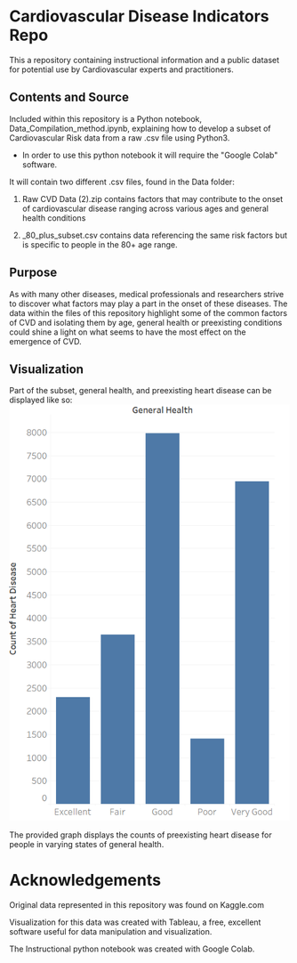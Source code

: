 # Cardiovascular Disease Indicators Repo
This a repository containing instructional information and a public dataset for potential use by Cardiovascular experts and practitioners.
## Contents and Source
Included within this repository is a Python notebook, Data_Compilation_method.ipynb, explaining how to develop a subset of Cardiovascular Risk data from a raw .csv file using Python3.
- In order to use this python notebook it will require the "Google Colab" software.

It will contain two different .csv files, found in the Data folder:

1. Raw CVD Data (2).zip contains factors that may contribute to the onset of cardiovascular disease ranging across various ages and general health conditions

2. _80_plus_subset.csv contains data referencing the same risk factors but is specific to people in the 80+ age range.

## Purpose
As with many other diseases, medical professionals and researchers strive to discover what factors may play a part in the onset of these diseases. The data within the files of this repository highlight some of the common factors of CVD and isolating them by age, general health or preexisting conditions could shine a light on what seems to have the most effect on the emergence of CVD.
## Visualization


Part of the subset, general health, and preexisting heart disease can be displayed like so:
![alt text](https://github.com/oudeeee/Factors-affecting-Cardiovascular-Disease/blob/main/Screenshot%202024-04-22%20120025.png?raw=true)

The provided graph displays the counts of preexisting heart disease for people in varying states of general health.

# Acknowledgements 

Original data represented in this repository was found on Kaggle.com

Visualization for this data was created with Tableau, a free, excellent software useful for data manipulation and visualization.

The Instructional python notebook was created with Google Colab.
